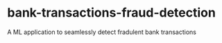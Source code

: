 # bank-transactions-fraud-detection
A ML application to seamlessly detect fradulent bank transactions
